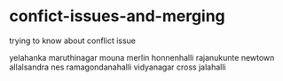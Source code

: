 # confict-issues-and-merging
trying to know about conflict issue

yelahanka 
maruthinagar
mouna
merlin
honnenhalli
rajanukunte
newtown
allalsandra
nes
ramagondanahalli
vidyanagar cross
jalahalli
